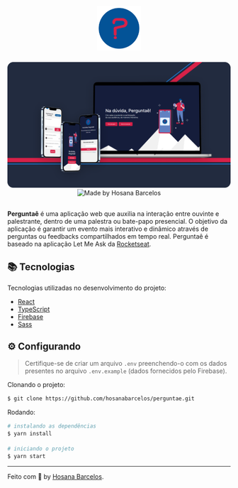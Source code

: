 <h1 align="center">
    <img alt="Perguntae" src="https://github.com/hosanabarcelos/perguntae/blob/main/.github/workflows/images/logo.png" width="100" height="100" />
</h1>

<p align="center">
    <img src="https://github.com/hosanabarcelos/perguntae/blob/main/.github/workflows/images/banner.png" /> 
  <br>
     <img alt="Made by Hosana Barcelos" src="https://img.shields.io/badge/made%20by- HOSANA BARCELOS & ISABELLE GONÇALVES -%15C3D6?style=flat-square&color=035397&labelColor=D82148">
</p>

##

**Perguntaê** é uma aplicação web que auxilia na interação entre ouvinte e palestrante, dentro de uma palestra ou bate-papo presencial. O objetivo da aplicação é garantir um evento mais interativo e dinâmico através de perguntas ou feedbacks compartilhados em tempo real. Perguntaê é baseado na aplicação Let Me Ask da [Rocketseat](https://rocketseat.com.br/).

  
 ## 📚 Tecnologias

Tecnologias utilizadas no desenvolvimento do projeto:

- [React](https://pt-br.reactjs.org/)
- [TypeScript](https://www.typescriptlang.org/)
- [Firebase](https://firebase.google.com/)
- [Sass](https://sass-lang.com/)

## ⚙️ Configurando

> Certifique-se de criar um arquivo `.env` preenchendo-o com os dados presentes no arquivo `.env.example` (dados fornecidos pelo Firebase).

Clonando o projeto:
```bash
$ git clone https://github.com/hosanabarcelos/perguntae.git
```

Rodando:
``` bash
# instalando as dependências
$ yarn install

# iniciando o projeto
$ yarn start
```
---

Feito com 💙 by [Hosana Barcelos](https://github.com/hosanabarcelos).
